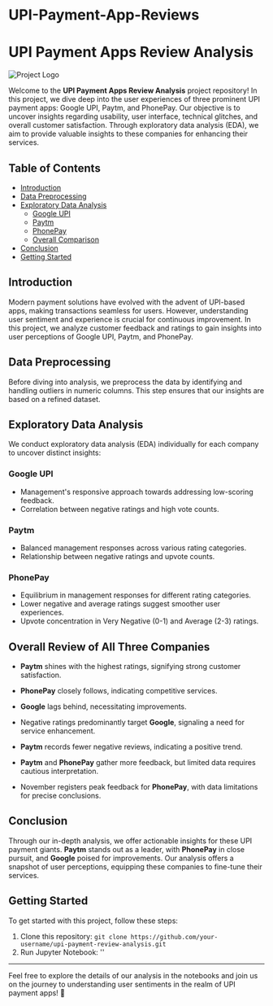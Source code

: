 # UPI-Payment-App-Reviews
# UPI Payment Apps Review Analysis

![Project Logo](link_to_your_logo.png)

Welcome to the **UPI Payment Apps Review Analysis** project repository! In this project, we dive deep into the user experiences of three prominent UPI payment apps: Google UPI, Paytm, and PhonePay. Our objective is to uncover insights regarding usability, user interface, technical glitches, and overall customer satisfaction. Through exploratory data analysis (EDA), we aim to provide valuable insights to these companies for enhancing their services.

## Table of Contents

- [Introduction](#introduction)
- [Data Preprocessing](#data-preprocessing)
- [Exploratory Data Analysis](#exploratory-data-analysis)
  - [Google UPI](#eda-insights-for-google-company)
  - [Paytm](#eda-insights-for-paytm-company)
  - [PhonePay](#eda-insights-for-phonepay-company)
  - [Overall Comparison](#overall-review-of-all-three-companies)
- [Conclusion](#conclusion)
- [Getting Started](#getting-started)

## Introduction

Modern payment solutions have evolved with the advent of UPI-based apps, making transactions seamless for users. However, understanding user sentiment and experience is crucial for continuous improvement. In this project, we analyze customer feedback and ratings to gain insights into user perceptions of Google UPI, Paytm, and PhonePay.

## Data Preprocessing

Before diving into analysis, we preprocess the data by identifying and handling outliers in numeric columns. This step ensures that our insights are based on a refined dataset.

## Exploratory Data Analysis

We conduct exploratory data analysis (EDA) individually for each company to uncover distinct insights:

### Google UPI

- Management's responsive approach towards addressing low-scoring feedback.
- Correlation between negative ratings and high vote counts.

### Paytm

- Balanced management responses across various rating categories.
- Relationship between negative ratings and upvote counts.

### PhonePay

- Equilibrium in management responses for different rating categories.
- Lower negative and average ratings suggest smoother user experiences.
- Upvote concentration in Very Negative (0-1) and Average (2-3) ratings.

## Overall Review of All Three Companies

- **Paytm** shines with the highest ratings, signifying strong customer satisfaction.
- **PhonePay** closely follows, indicating competitive services.
- **Google** lags behind, necessitating improvements.

- Negative ratings predominantly target **Google**, signaling a need for service enhancement.
- **Paytm** records fewer negative reviews, indicating a positive trend.

- **Paytm** and **PhonePay** gather more feedback, but limited data requires cautious interpretation.
- November registers peak feedback for **PhonePay**, with data limitations for precise conclusions.

## Conclusion

Through our in-depth analysis, we offer actionable insights for these UPI payment giants. **Paytm** stands out as a leader, with **PhonePay** in close pursuit, and **Google** poised for improvements. Our analysis offers a snapshot of user perceptions, equipping these companies to fine-tune their services.

## Getting Started

To get started with this project, follow these steps:

1. Clone this repository: `git clone https://github.com/your-username/upi-payment-review-analysis.git`
2. Run Jupyter Notebook: ''

---

Feel free to explore the details of our analysis in the notebooks and join us on the journey to understanding user sentiments in the realm of UPI payment apps! 🚀
